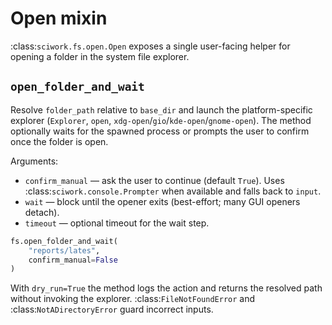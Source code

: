 # Open mixin

:class:`sciwork.fs.open.Open` exposes a single user-facing helper for opening
a folder in the system file explorer.

## ``open_folder_and_wait``

Resolve ``folder_path`` relative to ``base_dir`` and launch the platform-specific
explorer (``Explorer``, ``open``, ``xdg-open``/``gio``/``kde-open``/``gnome-open``).
The method optionally waits for the spawned process or prompts the user to 
confirm once the folder is open.

Arguments:

- ``confirm_manual`` — ask the user to continue (default ``True``). Uses
:class:`sciwork.console.Prompter` when available and falls back to ``input``.
- ``wait`` — block until the opener exits (best-effort; many GUI openers detach).
- ``timeout`` — optional timeout for the wait step.

```python
fs.open_folder_and_wait(
    "reports/lates",
    confirm_manual=False
)
```

With ``dry_run=True`` the method logs the action and returns the resolved path
without invoking the explorer. :class:`FileNotFoundError` and 
:class:`NotADirectoryError` guard incorrect inputs.